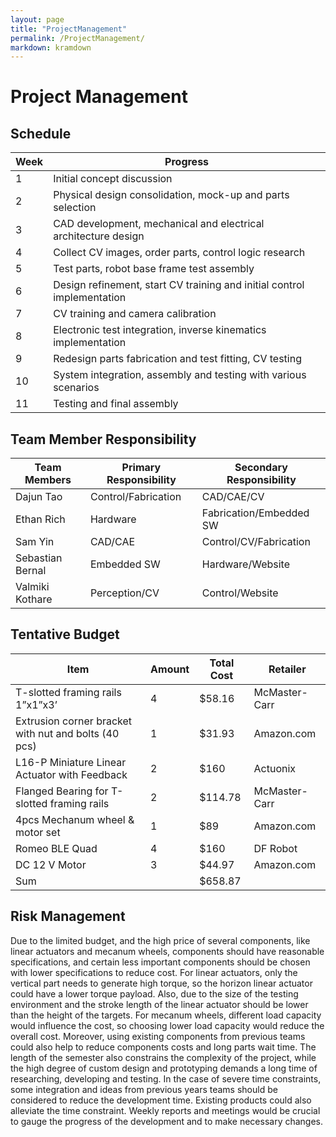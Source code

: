 ```yaml
---
layout: page
title: "ProjectManagement"
permalink: /ProjectManagement/
markdown: kramdown
---
```


# Project Management
## Schedule
| Week | Progress |
| --- | --- |
| 1 | Initial concept discussion |
| 2 | Physical design consolidation, mock-up and parts selection |
| 3 | CAD development, mechanical and electrical architecture design |
| 4 | Collect CV images, order parts, control logic research |
| 5 | Test parts, robot base frame test assembly |
| 6 | Design refinement, start CV training and initial control implementation  |
| 7 | CV training and camera calibration |
| 8 | Electronic test integration,  inverse kinematics implementation |
| 9 | Redesign parts fabrication and test fitting, CV testing  |
| 10| System integration, assembly and testing with various scenarios |
| 11| Testing and final assembly |


## Team Member Responsibility
| Team Members | Primary Responsibility | Secondary Responsibility |
| --- | --- | --- |
| Dajun Tao | Control/Fabrication | CAD/CAE/CV |
| Ethan Rich | Hardware | Fabrication/Embedded SW |
| Sam Yin | CAD/CAE | Control/CV/Fabrication |
| Sebastian Bernal | Embedded SW | Hardware/Website |
| Valmiki Kothare | Perception/CV | Control/Website |


## Tentative Budget
| Item | Amount | Total Cost | Retailer |
| --- | --- | --- | --- |
| T-slotted framing rails 1”x1”x3’ | 4 | $58.16 | McMaster-Carr |
| Extrusion corner bracket with nut and bolts (40 pcs) | 1 | $31.93 | Amazon.com |
| L16-P Miniature Linear Actuator with Feedback | 2 | $160 | Actuonix |
| Flanged Bearing for T-slotted framing rails | 2 | $114.78 | McMaster-Carr |
| 4pcs Mechanum wheel & motor set | 1 | $89 | Amazon.com |
| Romeo BLE Quad | 4 | $160 | DF Robot |
| DC 12 V Motor | 3 | $44.97 | Amazon.com |
| Sum | | $658.87| |

## Risk Management
Due to the limited budget, and the high price of several components, like linear actuators and mecanum wheels, components should have reasonable specifications, and certain less important components should be chosen with lower specifications to reduce cost. For linear actuators, only the vertical part needs to generate high torque, so the horizon linear actuator could have a lower torque payload. Also, due to the size of the testing environment and the stroke length of the linear actuator should be lower than the height of the targets. For mecanum wheels, different load capacity would influence the cost, so choosing lower load capacity would reduce the overall cost. Moreover, using existing components from previous teams could also help to reduce components costs and long parts wait time.
The length of the semester also constrains the complexity of the project, while the high degree of custom design and prototyping demands a long time of researching, developing and testing. In the case of severe time constraints, some integration and ideas from previous years teams should be considered to reduce the development time. Existing products could also alleviate the time constraint. Weekly reports and meetings would be crucial to gauge the progress of the development and to make necessary changes.
